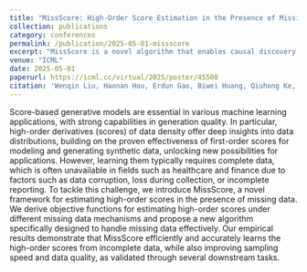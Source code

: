 ```yaml
---
title: "MissScore: High-Order Score Estimation in the Presence of Missing Data"
collection: publications
category: conferences
permalink: /publication/2025-05-01-missscore
excerpt: "MissScore is a novel algorithm that enables causal discovery with incomplete datasets by leveraging high-order score function estimation, achieving state-of-the-art results in simulations."
venue: "ICML"
date: 2025-05-01
paperurl: https://icml.cc/virtual/2025/poster/45508
citation: 'Wenqin Liu, Haonan Hou, Erdun Gao, Biwei Huang, Qiuhong Ke, Howard Bondell, Mingming Gong. "MissScore: High-Order Score Estimation in the Presence of Missing Data." <i>ICML 2025</i>.'
---
```

Score-based generative models are essential in various machine learning applications, with strong capabilities in generation quality. In particular, high-order derivatives (scores) of data density offer deep insights into data distributions, building on the proven effectiveness of first-order scores for modeling and generating synthetic data, unlocking new possibilities for applications. However, learning them typically requires complete data, which is often unavailable in fields such as healthcare and finance due to factors such as data corruption, loss during collection, or incomplete reporting. To tackle this challenge, we introduce MissScore, a novel framework for estimating high-order scores in the presence of missing data. We derive objective functions for estimating high-order scores under different missing data mechanisms and propose a new algorithm specifically designed to handle missing data effectively. Our empirical results demonstrate that MissScore efficiently and accurately learns the high-order scores from incomplete data, while also improving sampling speed and data quality, as validated through several downstream tasks.
